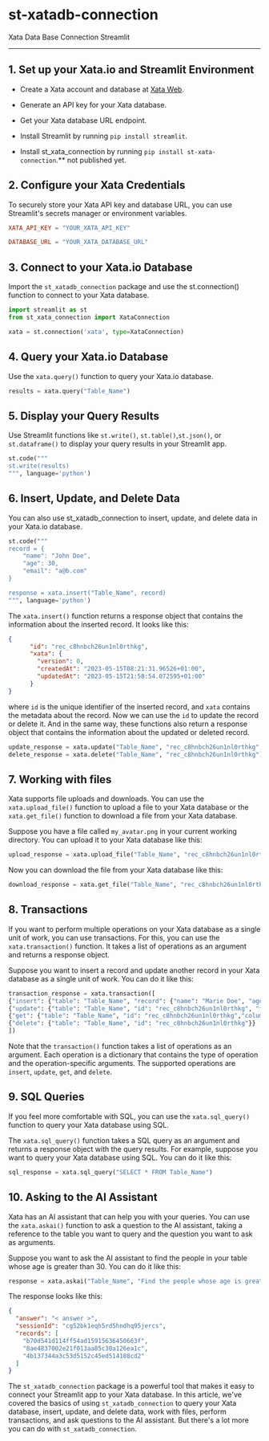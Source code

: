 
# st-xatadb-connection

Xata Data Base Connection Streamlit

---

## 1. Set up your Xata.io and Streamlit Environment

- Create a Xata account and database at [Xata Web](https://xata.io).

- Generate an API key for your Xata database.

- Get your Xata database URL endpoint.

- Install Streamlit by running `pip install streamlit`.

- Install st_xata_connection by running `pip install st-xata-connection`.** not published yet.

## 2. Configure your Xata Credentials

To securely store your Xata API key and database URL, you can use Streamlit's secrets manager or environment variables.

``` toml
XATA_API_KEY = "YOUR_XATA_API_KEY"

DATABASE_URL = "YOUR_XATA_DATABASE_URL"
```

## 3. Connect to your Xata.io Database

Import the `st_xatadb_connection` package and use the st.connection() function to connect to your Xata database.

``` python
import streamlit as st
from st_xata_connection import XataConnection

xata = st.connection('xata', type=XataConnection)
```

## 4. Query your Xata.io Database

Use the `xata.query()` function to query your Xata.io database.

``` python
results = xata.query("Table_Name")
```

## 5. Display your Query Results

Use Streamlit functions like `st.write()`, `st.table()`,`st.json()`, or `st.dataframe()` to display your query results in your Streamlit app.

```python
st.code("""
st.write(results)
""", language='python')
```

## 6. Insert, Update, and Delete Data

You can also use st_xatadb_connection to insert, update, and delete data in your Xata.io database.

``` python
st.code("""
record = {
    "name": "John Doe",
    "age": 30,
    "email": "a@b.com"
}

response = xata.insert("Table_Name", record)
""", language='python')
```

The `xata.insert()` function returns a response object that contains the information about the inserted record.
It looks like this:

```json
{
      "id": "rec_c8hnbch26un1nl0rthkg",
      "xata": {
        "version": 0,
        "createdAt": "2023-05-15T08:21:31.96526+01:00",
        "updatedAt": "2023-05-15T21:58:54.072595+01:00"
      }
}
```

where `id` is the unique identifier of the inserted record, and `xata` contains the metadata about the record.
Now we can use the `id` to update the record or delete it. And in the same way, these functions also return a response object
that contains the information about the updated or deleted record.

```python
update_response = xata.update("Table_Name", "rec_c8hnbch26un1nl0rthkg", {"age": 31})
delete_response = xata.delete("Table_Name", "rec_c8hnbch26un1nl0rthkg")
```

## 7. Working with files

Xata supports file uploads and downloads. You can use the `xata.upload_file()` function to upload a file to your Xata database
or the `xata.get_file()` function to download a file from your Xata database.

Suppose you have a file called `my_avatar.png` in your current working directory. You can upload it to your Xata database like this:

```python
upload_response = xata.upload_file("Table_Name", "rec_c8hnbch26un1nl0rthkg", "column_name", "my_avatar_bas64_encoded")
```

Now you can download the file from your Xata database like this:

```python
download_response = xata.get_file("Table_Name", "rec_c8hnbch26un1nl0rthkg", "column_name")
```

## 8. Transactions

If you want to perform multiple operations on your Xata database as a single unit of work, you can use transactions.
For this, you can use the `xata.transaction()` function. It takes a list of operations as an argument and returns a response object.

Suppose you want to insert a record and update another record in your Xata database as a single unit of work.
You can do it like this:

```python
transaction_response = xata.transaction([
{"insert": {"table": "Table_Name", "record": {"name": "Marie Doe", "age": 21, "email": "marie@mail.com"}}}
{"update": {"table": "Table_Name", "id": "rec_c8hnbch26un1nl0rthkg", "fields": {"age": 31}}}
{"get": {"table": "Table_Name", "id": "rec_c8hnbch26un1nl0rthkg","columns": ["name", "age"]}}
{"delete": {"table": "Table_Name", "id": "rec_c8hnbch26un1nl0rthkg"}}
])
```

Note that the `transaction()` function takes a list of operations as an argument. Each operation is a dictionary that contains
the type of operation and the operation-specific arguments. The supported operations are `insert`, `update`, `get`, and `delete`.

## 9. SQL Queries

If you feel more comfortable with SQL, you can use the `xata.sql_query()` function to query your Xata database using SQL.

The `xata.sql_query()` function takes a SQL query as an argument and returns a response object with the query results.
For example, suppose you want to query your Xata database using SQL. You can do it like this:

```python
sql_response = xata.sql_query("SELECT * FROM Table_Name")
```

## 10. Asking to the AI Assistant

Xata has an AI assistant that can help you with your queries. You can use the `xata.askai()` function to ask a question to the AI assistant,
taking a reference to the table you want to query and the question you want to ask as arguments.

Suppose you want to ask the AI assistant to find the people in your table whose age is greater than 30. You can do it like this:

```python
response = xata.askai("Table_Name", "Find the people whose age is greater than 30")
```

The response looks like this:

```json
{
  "answer": "< answer >",
  "sessionId": "cg52bk1eqh5rd5hndhq95jercs",
  "records": [
    "b70d541d114ff54ad15915636450663f",
    "8ae4837002e21f013aa85c30a126ea1c",
    "4b137344a3c53d5152c45ed514188cd2"
  ]
}
```

The `st_xatadb_connection` package is a powerful tool that makes it easy to connect your Streamlit app to your Xata database.
In this article, we've covered the basics of using `st_xatadb_connection` to query your Xata database, insert, update, and delete data,
work with files, perform transactions, and ask questions to the AI assistant. But there's a lot more you can do with `st_xatadb_connection`.
